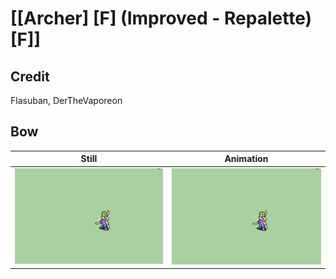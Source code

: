 # [\[Archer\] \[F\] \(Improved - Repalette\)\[F\]]

## Credit

Flasuban, DerTheVaporeon
	
## Bow

| Still | Animation |
| :---: | :-------: |
| ![Bow still](./Bow_000.png) | ![Bow animation](./Bow.gif) |
